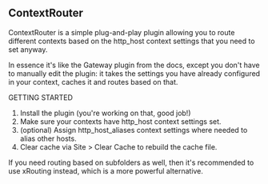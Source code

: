 ## ContextRouter

ContextRouter is a simple plug-and-play plugin allowing you to route different contexts based on the http_host context
settings that you need to set anyway.

In essence it's like the Gateway plugin from the docs, except you don't have to manually edit the plugin: it takes
the settings you have already configured in your context, caches it and routes based on that.

GETTING STARTED
1. Install the plugin (you're working on that, good job!)
2. Make sure your contexts have http_host context settings set.
3. (optional) Assign http_host_aliases context settings where needed to alias other hosts.
4. Clear cache via Site > Clear Cache to rebuild the cache file.

If you need routing based on subfolders as well, then it's recommended to use xRouting instead, which is a more powerful alternative.
